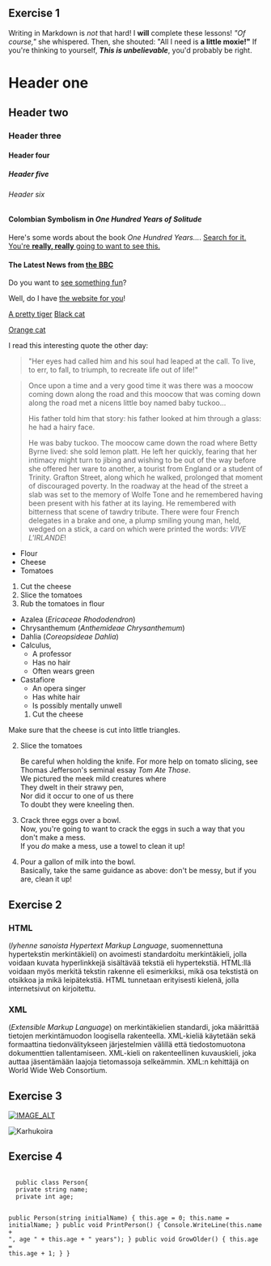 ## Exercise 1
Writing in Markdown is _not_ that hard!
I **will** complete these lessons!
_"Of course,"_ she whispered. Then, she shouted: "All I need is **a little moxie!"**
If you're thinking to yourself, **_This is unbelievable_**, you'd probably be right.
# Header one
## Header two
### Header three
#### Header four
##### Header five
###### Header six
#### Colombian Symbolism in _One Hundred Years of Solitude_

Here's some words about the book _One Hundred Years..._.
[Search for it.](www.google.com)
[You're **really, really** going to want to see this.](www.dailykitten.com)
#### The Latest News from [the BBC](www.bbs.com/news)
Do you want to [see something fun][a fun place]?

Well, do I have [the website for you][another fun place]!

[a fun place]: www.zombo.com
[another fun place]: www.stumbleupon.com
[A pretty tiger](https://upload.wikimedia.org/wikipedia/commons/5/56/Tiger.50.jpg)
[Black cat][Black]

[Orange cat][Orange]

[Black]: https://upload.wikimedia.org/wikipedia/commons/a/a3/81_INF_DIV_SSI.jpg
[Orange]: http://icons.iconarchive.com/icons/google/noto-emoji-animals-nature/256/22221-cat-icon.png
I read this interesting quote the other day:

> "Her eyes had called him and his soul had leaped at the call. To live, to err, to fall, to triumph, to recreate life out of life!"

>Once upon a time and a very good time it was there was a moocow coming down along the road and this moocow that was coming down along the road met a nicens little boy named baby tuckoo...
>
>His father told him that story: his father looked at him through a glass: he had a hairy face.
>
>He was baby tuckoo. The moocow came down the road where Betty Byrne lived: she sold lemon platt.
>He left her quickly, fearing that her intimacy might turn to jibing and wishing to be out of the way before she offered her ware to another, a tourist from England or a student of Trinity. Grafton Street, along which he walked, prolonged that moment of discouraged poverty. In the roadway at the head of the street a slab was set to the memory of Wolfe Tone and he remembered having been present with his father at its laying. He remembered with bitterness that scene of tawdry tribute. There were four French delegates in a brake and one, a plump smiling young man, held, wedged on a stick, a card on which were printed the words: _VIVE L'IRLANDE_!
* Flour 
* Cheese  
* Tomatoes
1. Cut the cheese
2. Slice the tomatoes
3. Rub the tomatoes in flour
* Azalea (_Ericaceae Rhododendron_)
* Chrysanthemum (_Anthemideae Chrysanthemum_)
* Dahlia (_Coreopsideae Dahlia_)
* Calculus, 
    * A professor
    * Has no hair 
    * Often wears green
* Castafiore
    * An opera singer 
    * Has white hair 
    * Is possibly mentally unwell
    1. Cut the cheese
 
 Make sure that the cheese is cut into little triangles.

2. Slice the tomatoes

   Be careful when holding the knife.
   For more help on tomato slicing, see Thomas Jefferson's seminal essay _Tom Ate Those_.  
   We pictured the meek mild creatures where  
They dwelt in their strawy pen,  
Nor did it occur to one of us there  
To doubt they were kneeling then.  
1. Crack three eggs over a bowl.  
Now, you're going to want to crack the eggs in such a way that you don't make a mess.  
If you _do_ make a mess, use a towel to clean it up!

2. Pour a gallon of milk into the bowl.  
Basically, take the same guidance as above: don't be messy, but if you are, clean it up!  

## Exercise 2

### HTML
 (_lyhenne sanoista Hypertext Markup Language_, suomennettuna hypertekstin merkintäkieli) on avoimesti standardoitu merkintäkieli, jolla voidaan kuvata hyperlinkkejä sisältävää tekstiä eli hypertekstiä. HTML:llä voidaan myös merkitä tekstin rakenne eli esimerkiksi, mikä osa tekstistä on otsikkoa ja mikä leipätekstiä. HTML tunnetaan erityisesti kielenä, jolla internetsivut on kirjoitettu.

### XML
 (_Extensible Markup Language_) on merkintäkielien standardi, joka määrittää tietojen merkintämuodon loogisella rakenteella. XML-kieliä käytetään sekä formaattina tiedonvälitykseen järjestelmien välillä että tiedostomuotona dokumenttien tallentamiseen. XML-kieli on rakenteellinen kuvauskieli, joka auttaa jäsentämään laajoja tietomassoja selkeämmin. XML:n kehittäjä on World Wide Web Consortium. 

## Exercise 3

[![IMAGE_ALT](https://img.youtube.com/vi/UmX4kyB2wfg/0.jpg)](https://www.youtube.com/watch?v=UmX4kyB2wfg)

 ![Karhukoira](https://upload.wikimedia.org/wikipedia/commons/thumb/4/48/Karelski_pies_na_nied%C5%BAwiedzie_sylwetka.JPG/800px-Karelski_pies_na_nied%C5%BAwiedzie_sylwetka.JPG)


  ## Exercise 4

  <code>
  public class Person{
  private string name;
  private int age;

  public Person(string initialName)
  {
    this.age = 0;
    this.name = initialName;
  }
  public void PrintPerson()
  {
    Console.WriteLine(this.name + ", age " + this.age + " years");
  }
  public void GrowOlder()
  {
    this.age = this.age + 1;
  }
}
</code>